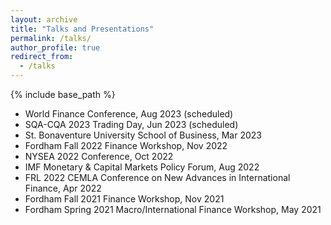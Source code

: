 ```yaml
---
layout: archive
title: "Talks and Presentations"
permalink: /talks/
author_profile: true
redirect_from:
  - /talks
---
```

{% include base_path %}

- World Finance Conference, Aug 2023 (scheduled) <br>
- SQA-CQA 2023 Trading Day, Jun 2023 (scheduled) <br>
- St. Bonaventure University School of Business, Mar 2023 <br>
- Fordham Fall 2022 Finance Workshop, Nov 2022 <br>
- NYSEA 2022 Conference, Oct 2022 <br>
- IMF Monetary & Capital Markets Policy Forum, Aug 2022 <br>
- FRL 2022 CEMLA Conference on New Advances in International Finance, Apr 2022 <br>
- Fordham Fall 2021 Finance Workshop, Nov 2021 <br>
- Fordham Spring 2021 Macro/International Finance Workshop, May 2021
